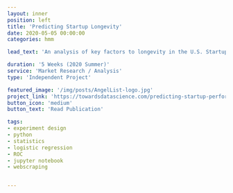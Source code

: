 ```yaml
---
layout: inner
position: left
title: 'Predicting Startup Longevity'
date: 2020-05-05 00:00:00
categories: hmm

lead_text: 'An analysis of key factors to longevity in the U.S. Startup industry'

duration: '5 Weeks (2020 Summer)'
service: 'Market Research / Analysis'
type: 'Independent Project'

featured_image: '/img/posts/AngelList-logo.jpg'
project_link: 'https://towardsdatascience.com/predicting-startup-performance-using-logistic-regression-582a1e80b2eb?source=friends_link&sk=4ca4b1ee7e9cab9214b2ec59f302c271'
button_icon: 'medium'
button_text: 'Read Publication'

tags: 
- experiment design
- python 
- statistics
- logistic regression 
- ROC 
- jupyter notebook 
- webscraping


---
```


